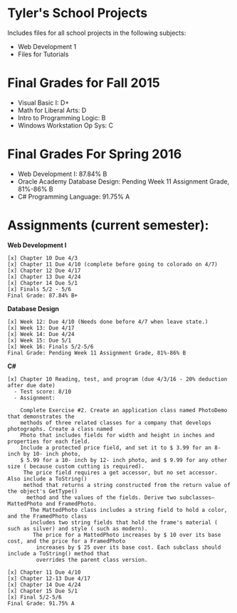 # Tyler's School Projects

Includes files for all school projects in the following subjects:
- Web Development 1
- Files for Tutorials

# Final Grades for Fall 2015
- Visual Basic I: D+
- Math for Liberal Arts: D
- Intro to Programming Logic: B
- Windows Workstation Op Sys: C

# Final Grades For Spring 2016
- Web Development I: 87.84% B
- Oracle Academy Database Design: Pending Week 11 Assignment Grade, 81%-86% B
- C# Programming Language: 91.75% A


# Assignments (current semester):


**Web Development I**

    [x] Chapter 10 Due 4/3
    [x] Chapter 11 Due 4/10 (complete before going to colorado on 4/7)
    [x] Chapter 12 Due 4/17
    [x] Chapter 13 Due 4/24
    [x] Chapter 14 Due 5/1
    [x] Finals 5/2 - 5/6
    Final Grade: 87.84% B+

**Database Design**

    [x] Week 12: Due 4/10 (Needs done before 4/7 when leave state.)
    [x] Week 13: Due 4/17
    [x] Week 14: Due 4/24
    [x] Week 15: Due 5/1
    [x] Week 16: Finals 5/2-5/6
    Final Grade: Pending Week 11 Assignment Grade, 81%-86% B

**C#**

    [x] Chapter 10 Reading, test, and program (due 4/3/16 - 20% deduction after due date)
      - Test score: 8/10
      - Assignment:

        Complete Exercise #2. Create an application class named PhotoDemo that demonstrates the
        methods of three related classes for a company that develops photographs. Create a class named
        Photo that includes fields for width and height in inches and properties for each field.
        Include a protected price field, and set it to $ 3.99 for an 8- inch by 10- inch photo,
        $ 5.99 for a 10- inch by 12- inch photo, and $ 9.99 for any other size ( because custom cutting is required).
         The price field requires a get accessor, but no set accessor. Also include a ToString()
         method that returns a string constructed from the return value of the object's GetType()
          method and the values of the fields. Derive two subclasses— MattedPhoto and FramedPhoto.
           The MattedPhoto class includes a string field to hold a color, and the FramedPhoto class
           includes two string fields that hold the frame's material ( such as silver) and style ( such as modern).
            The price for a MattedPhoto increases by $ 10 over its base cost, and the price for a FramedPhoto
             increases by $ 25 over its base cost. Each subclass should include a ToString() method that
             overrides the parent class version.

    [x] Chapter 11 Due 4/10
    [x] Chapter 12-13 Due 4/17
    [x] Chapter 14 Due 4/24
    [x] Chapter 15 Due 5/1
    [x] Final 5/2-5/6
    Final Grade: 91.75% A